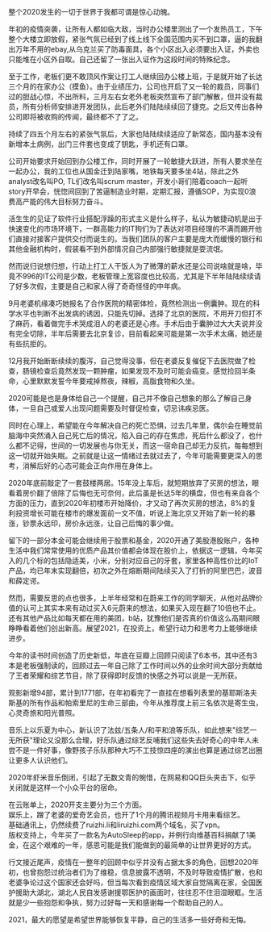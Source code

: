 整个2020发生的一切于世界于我都可谓是惊心动魄。

年初的疫情突袭，让所有人都如临大敌，当时办公楼里测出了一个发热员工，下午整个大楼立即放假，紧张气氛已经到了线上线下全国范围内买不到口罩，逼的我翻出万年不用的ebay,从乌克兰买了防毒面具，各个小区出入必须要出入证，外卖也只能堆在小区外自取。自己还留了一张出入证作为这段时间的特殊纪念。

至于工作，老板们更不敢顶风作案让打工人继续回办公楼上班，于是就开始了长达三个月的在家办公（摸鱼）。由于业绩压力，公司也开启了又一轮的裁员，同事们过的胆战心惊，不出所料，三月左右女老外老板突然宣布了部门解散，但并没有裁员，所有分析师安排进开发团队，此后老外们陆陆续续回了捷克。之后又传出各种公司即将被收购的传闻，最终都不了了之。

持续了四五个月左右的紧张气氛后，大家也陆陆续续适应了新常态，国内基本没有新增本土病例，出门三件套也变成了钥匙，手机还有口罩。

公司开始要求开始回到办公楼工作，同时开展了一轮敏捷大跃进，所有人要求坐在一起办公，我的工位也从国金迁到陆家嘴，地铁每天要多坐4站，除此之外analyst改名叫PO, TL们改名叫scrum master，开发小哥们陪着coach一起听story开早会，恍惚间回到了苦逼制造业时期，定期汇报，遵循SOP，为实现0浪费高产能的伟大目标努力奋斗。

活生生的见证了软件行业搭配浮躁的形式主义是什么样子，私认为敏捷动机是出于快速变化的市场环境下，一群高能力的IT狗们为了表达对项目经理的不满而踢开他们直接对接客户提供交付而诞生的。当我们团队的客户主要是庞大而缓慢的银行和其他金融机构时，假装看不到外部情况自己内部强行敏捷就是耍流氓。

然而说归说想归想，行动上打工人干饭人为了微薄的薪水还是公司说啥就是啥，毕竟不996的IT公司是少数，老板管理上宽容度也比较高，尤其是下半年陆陆续续请了好多次假，主要是自己和家人得了奇奇怪怪的中年病。


9月老婆机缘凑巧她报名了合作医院的精密体检，竟然检测出一例囊肿。现在的科学水平也判断不出发病的诱因，只能先切掉。选择了北京的医院，不用开刀但打不了麻药，看着做完手术哭成泪人的老婆还是心疼。手术后由于囊肿过大大夫说并没有完全切除，半年后需要去北京复诊，目前看起来可能是第一次手术太痛，她还是有些抗拒的。  

12月我开始断断续续的腹泻，自己觉得没事，但在老婆反复催促下去医院做了检查，肠镜检查后竟然发现一颗肿瘤，如果发现不及时可能会癌变。感觉捡回半条命，心里默默发誓今年要戒掉熬夜，辣椒，高脂食物和久坐。

2020可能是也是身体给自己一个提醒，自己并不像自己想象的那么了解自己身体，一旦自己或爱人出现问题需要及时督促检查，切忌讳疾忌医。

同时在心理上，希望能在今年解决自己的死亡恐惧，过去几年里，偶尔会在睡觉前脑海中突然涌入自己死亡后的情况，陷入自己的存在焦虑，死后什么都没了，也什么都不记得，世间的一切发展也与你无关，而这一宿命自己却无力反抗，每每想到这一切就开始失眠。之前就是让这一情绪过去就过去了，今年可能需要更深入的思考，消解后好的心态可能会正向作用在身体上。

2020年底前敲定了一套鼓楼两居。15年没上车后，就短期放弃了买房的想法，眼看着房价翻了倍除了后悔也无可奈何，此后虽是长达5年的横盘，但也有来自各个方面的压力，直到2020年初楼市开始降价，才又动了再次买房的想法，8%的复利投资增长可能在楼市的爆发面前一文不值，听说上海北京又开始了新一轮的暴涨，钞票永远印，房价永远涨，让自己后悔的事少做。

留下的一部分本金可能会继续用于股票和基金，2020开通了美股港股账户，各种生活中我们常常使用的优质产品其价值都会体现在股价上，依据这一逻辑，今年买入的几个标的包括隐适美，小米，分别对应自己的牙套，家里各种高性价比的IoT产品，均已年末实现翻倍，初次之外在熔断期间陆续买入了打折的阿里巴巴，波音和薛定谔。

然而，需要反思的点也很多，上半年经常和在蔚来工作的同学聊天，从他对品牌价值的认可上其实本来有动过买入6元蔚来的想法，如果买入现在翻了10倍也不止。还有其他产品比如每天都在用的美团，b站，犹豫他们是否真的价值这么高期间眼睁睁看着他们创出新高。展望2021，在投资上，希望行动力和思考力上能够继续进步。


今年的读书时间创造了历史新低，年底在豆瓣上回顾只阅读了6本书，其中还有3本是老板强制读的，回顾过去一年自己除了工作时间以外的业余时间大部分贡献给了王者荣耀和综艺节目，除了获得即时反馈的快感之外可以说是一无所获。

观影新增94部，累计到1771部，在年初看完了一直挂在想看列表里的基耶斯洛夫斯基的所有作品和帕索里尼的生命三部曲，今年从推荐度上前三名依次是寄生虫，心灵奇旅和阳光普照。

音乐上以乐夏为中心，新认识了法兹/五条人/和平和浪等乐队，如此想来"综艺一无所获"理论又没那么合理，好乐队通过综艺反哺我们这些失去好奇心的中年人未尝不是一件好事，像野孩子乐队那种大巧不工技惊四座的演出也算是通过综艺出圈让更多人认识他们。

2020年虾米音乐倒闭，引起了无数文青的惋惜，在网易和QQ巨头夹击下，似乎关闭就是这样一个小众平台的宿命。

在云账单上，2020开支主要分为三个方面。     
娱乐上，蹭了老婆的爱奇艺会员，也开了1个月的腾讯视频月卡用来看综艺。    
基础通讯上，仍然续费了ruizhi.li和liruizhi.com两个域名，买了vpn。      
版权支持上，今年买了一款名为AutoSleep的app，并例行向维基百科捐献了1美金，在这个艰难的一年，感恩可能是我们能做到的最简单的让世界更好的方式。

行文接近尾声，疫情在一整年的回顾中似乎并没有占据太多的角色，回想2020年初，也曾抱怨过统治者们为了维稳，信息披露不透明，不及时导致疫情扩散，也和老婆争论过这个国家还会好吗，但当每次看到疫情区域大家自觉隔离在家，全国医护援助大湖北，湖北人民自发感谢援鄂医护的画面时，往往忍不住泪湿眼眶。生活就是少一些抱怨和争执，努力过好每一天和感谢每一个帮助自己的人。


2021，最大的愿望是希望世界能够恢复平静，自己的生活多一些好奇和无悔。
